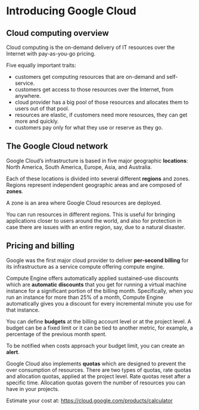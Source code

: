 # Introducing Google Cloud

## Cloud computing overview

Cloud computing is the on-demand delivery of IT resources over the Internet with pay-as-you-go pricing.

Five equally important traits:

- customers get computing resources that are on-demand and self-service.
- customers get access to those resources over the Internet, from anywhere.
- cloud provider has a big pool of those resources and allocates them to users out of that pool.
- resources are elastic, if customers need more resources, they can get more and quickly.
- customers pay only for what they use or reserve as they go.


## The Google Cloud network

Google Cloud’s infrastructure is based in five major geographic **locations**: North America, South America, Europe, Asia, and Australia.

Each of these locations is divided into several different **regions** and zones. Regions represent independent geographic areas and are composed of **zones**.

A zone is an area where Google Cloud resources are deployed. 

You can run resources in different regions. This is useful for bringing applications closer to users around the world, and also for protection in case there are issues with an entire region, say, due to a natural disaster.

## Pricing and billing

Google was the first major cloud provider to deliver **per-second billing** for its infrastructure as a service compute offering compute engine.

Compute Engine offers automatically applied sustained-use discounts which are **automatic discounts** that you get for running a virtual machine instance for a significant portion of the billing month. Specifically, when you run an instance for more than 25% of a month, Compute Engine automatically gives you a discount for every incremental minute you use for that instance.

You can define **budgets** at the billing account level or at the project level. A budget can be a fixed limit or it can be tied to another metric, for example, a percentage of the previous month spent.

To be notified when costs approach your budget limit, you can create an **alert**.

Google Cloud also implements **quotas** which are designed to prevent the over consumption of resources. There are two types of quotas, rate quotas and allocation quotas, applied at the project level. Rate quotas reset after a specific time. Allocation quotas govern the number of resources you can have in your projects.

Estimate your cost at: https://cloud.google.com/products/calculator
